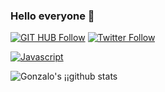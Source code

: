 ### Hello everyone 👋

[![GIT HUB Follow](https://img.shields.io/github/followers/gnieto11?label=1&style=social)](https://github.com/gnieto11)
[![Twitter Follow](https://img.shields.io/twitter/follow/gonzalonietot?style=social)](https://twitter.com/gonzalonietot)


[![Javascript](https://raw.githubusercontent.com/github/explore/80688e429a7d4ef2fca1e82350fe8e3517d3494d/topics/javascript/javascript.png=100x20)](https://twitter.com/gonzalonietot)


![Gonzalo's ¡¡github stats](https://github-readme-stats.vercel.app/api?username=gnieto11&show_icons=true&theme=highcontrast)

